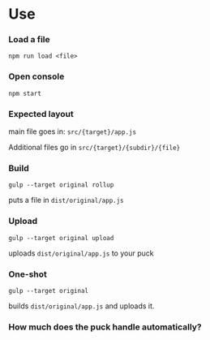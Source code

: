 # Use

### Load a file
`npm run load <file>`

### Open console
`npm start`

### Expected layout

main file goes in: `src/{target}/app.js`

Additional files go in `src/{target}/{subdir}/{file}`

### Build

`gulp --target original rollup`

puts a file in `dist/original/app.js`

### Upload

`gulp --target original upload`

uploads `dist/original/app.js` to your puck

### One-shot

`gulp --target original`

builds `dist/original/app.js` and uploads it.


### How much does the puck handle automatically?


